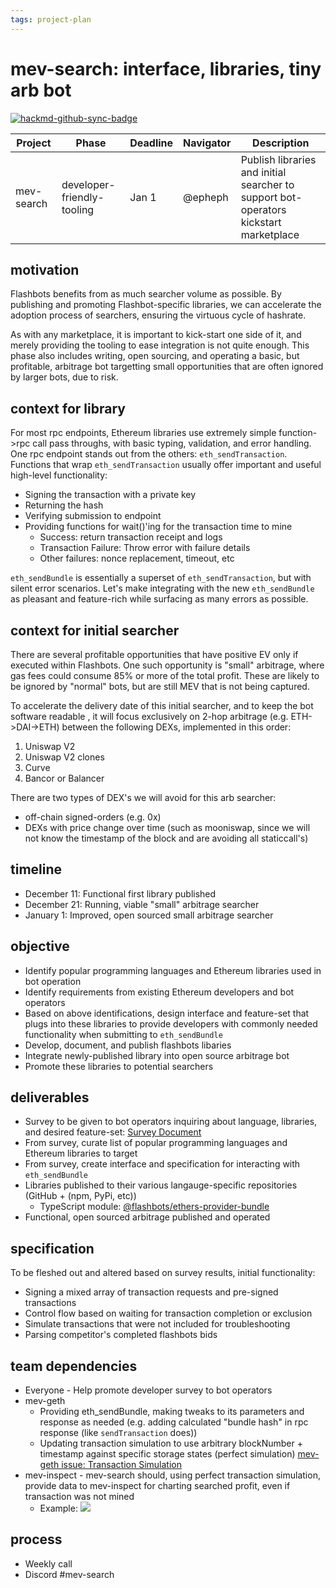 ```yaml
---
tags: project-plan
---
```


# mev-search: interface, libraries, tiny arb bot

[![hackmd-github-sync-badge](https://hackmd.io/UWLA13c-ROGmPlWNFCujdA/badge)](https://hackmd.io/UWLA13c-ROGmPlWNFCujdA)


| Project    | Phase | Deadline | Navigator | Description |
| ---------- | ----- | -------- | --------- | ----------- |
| mev-search | developer-friendly-tooling   | Jan 1      | @epheph   | Publish libraries and initial searcher to support bot-operators kickstart marketplace          |

## motivation
Flashbots benefits from as much searcher volume as possible. By publishing and promoting Flashbot-specific libraries, we can accelerate the adoption process of searchers, ensuring the virtuous cycle of hashrate.

As with any marketplace, it is important to kick-start one side of it, and merely providing the tooling to ease integration is not quite enough. This phase also includes writing, open sourcing, and operating a basic, but profitable, arbitrage bot targetting small opportunities that are often ignored by larger bots, due to risk.

## context for library
For most rpc endpoints, Ethereum libraries use extremely simple function->rpc call pass throughs, with basic typing, validation, and error handling. One rpc endpoint stands out from the others: `eth_sendTransaction`. Functions that wrap `eth_sendTransaction` usually offer important and useful high-level functionality:
* Signing the transaction with a private key
* Returning the hash
* Verifying submission to endpoint
* Providing functions for wait()'ing for the transaction time to mine
    * Success: return transaction receipt and logs
    * Transaction Failure: Throw error with failure details
    * Other failures: nonce replacement, timeout, etc

`eth_sendBundle` is essentially a superset of `eth_sendTransaction`, but with silent error scenarios. Let's make integrating with the new `eth_sendBundle` as pleasant and feature-rich while surfacing as many errors as possible. 


## context for initial searcher
There are several profitable opportunities that have positive EV only if executed within Flashbots. One such opportunity is "small" arbitrage, where gas fees could consume 85% or more of the total profit. These are likely to be ignored by "normal" bots, but are still MEV that is not being captured.

To accelerate the delivery date of this initial searcher, and to keep the bot software readable , it will focus exclusively on 2-hop arbitrage (e.g. ETH->DAI->ETH) between the following DEXs, implemented in this order: 
1. Uniswap V2
2. Uniswap V2 clones
3. Curve
4. Bancor or Balancer

There are two types of DEX's we will avoid for this arb searcher:
* off-chain signed-orders (e.g. 0x)
* DEXs with price change over time (such as mooniswap, since we will not know the timestamp of the block and are avoiding all staticcall's)


## timeline
* December 11: Functional first library published
* December 21: Running, viable "small" arbitrage searcher
* January 1: Improved, open sourced small arbitrage searcher

## objective
* Identify popular programming languages and Ethereum libraries used in bot operation
* Identify requirements from existing Ethereum developers and bot operators
* Based on above identifications, design interface and feature-set that plugs into these libraries to provide developers with commonly needed functionality when submitting to `eth_sendBundle`
* Develop, document, and publish flashbots libaries
* Integrate newly-published library into open source arbitrage bot
* Promote these libraries to potential searchers

## deliverables
* Survey to be given to bot operators inquiring about language, libraries, and desired feature-set: [Survey Document](https://docs.google.com/forms/d/e/1FAIpQLSe7Jcoy36ebxozvnK07OUzN-jtmo2PD9xc0pANUYQVt8Y-e4Q/formResponse)
* From survey, curate list of popular programming languages and Ethereum libraries to target
* From survey, create interface and specification for interacting with `eth_sendBundle`
* Libraries published to their various langauge-specific repositories (GitHub + (npm, PyPi, etc)) 
  -  TypeScript module: [@flashbots/ethers-provider-bundle](https://github.com/flashbots/ethers-provider-flashbots-bundle)
* Functional, open sourced arbitrage published and operated

## specification
To be fleshed out and altered based on survey results, initial functionality:
* Signing a mixed array of transaction requests and pre-signed transactions
* Control flow based on waiting for transaction completion or exclusion
* Simulate transactions that were not included for troubleshooting
* Parsing competitor's completed flashbots bids

## team dependencies
* Everyone - Help promote developer survey to bot operators
* mev-geth
  - Providing eth_sendBundle, making tweaks to its parameters and response as needed (e.g. adding calculated "bundle hash" in rpc response (like `sendTransaction` does))
  - Updating transaction simulation to use arbitrary blockNumber + timestamp against specific storage states (perfect simulation) [mev-geth issue: Transaction Simulation](https://github.com/flashbots/mev-geth/issues/9)
* mev-inspect - mev-search should, using perfect transaction simulation, provide data to mev-inspect for charting searched profit, even if transaction was not mined
    * Example: ![](https://hackmd.io/_uploads/SJcvQMhsD.png)


## process
* Weekly call
* Discord #mev-search